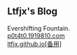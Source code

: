 ## Ltfjx's Blog
Evershifting Fountain.  
[p0t4t0.1919810.com](https://p0t4t0.1919810.com)  
[ltfjx.github.io[备用]](https://ltfjx.github.io)
